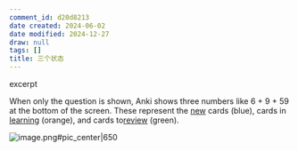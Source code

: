 ```yaml
---
comment_id: d20d8213
date created: 2024-06-02
date modified: 2024-12-27
draw: null
tags: []
title: 三个状态
---
```

excerpt

<!-- more -->

When only the question is shown, Anki shows three numbers like 6 + 9 + 59 at the bottom of the screen. These represent the [new](new.md) cards (blue), cards in [learning](learning) (orange), and cards to[review](%20review) (green).

![image.png#pic_center|650](https://imagehosting4picgo.oss-cn-beijing.aliyuncs.com/imagehosting/fix-dir%2Fpicgo%2Fpicgo-clipboard-images%2F2024%2F06%2F02%2F21-38-41-06b6f592698733deafd6be333b525c60-20240602213841-9f36ff.png)
